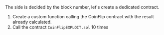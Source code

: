The side is decided by the block number, let's create a dedicated contract.

1. Create a custom function calling the CoinFlip contract with the result already calculated.
2. Call the contract ``CoinFlipEXPLOIT.sol`` 10 times 